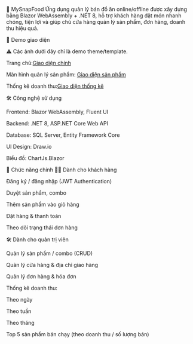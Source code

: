 🍔 MySnapFood 
Ứng dụng quản lý bán đồ ăn online/offline được xây dựng bằng Blazor WebAssembly + .NET 8,
hỗ trợ khách hàng đặt món nhanh chóng, tiện lợi và giúp chủ cửa hàng quản lý sản phẩm, đơn hàng, doanh thu hiệu quả.

📸 Demo giao diện

⚠️ Các ảnh dưới đây chỉ là demo theme/template.

Trang chủ:[Giao diện chính](Giaodien.png)


Màn hình quản lý sản phẩm: [Giao diện sản phẩm](Giaodiensanpham.png)


Thống kê doanh thu:[Giao diện thống kê](Giaodienthongke.png)



🛠️ Công nghệ sử dụng

Frontend: Blazor WebAssembly, Fluent UI

Backend: .NET 8, ASP.NET Core Web API

Database: SQL Server, Entity Framework Core

UI Design: Draw.io

Biểu đồ: ChartJs.Blazor

🚀 Chức năng chính
👨‍🍳 Dành cho khách hàng

Đăng ký / đăng nhập (JWT Authentication)

Duyệt sản phẩm, combo

Thêm sản phẩm vào giỏ hàng

Đặt hàng & thanh toán

Theo dõi trạng thái đơn hàng

🛠️ Dành cho quản trị viên

Quản lý sản phẩm / combo (CRUD)

Quản lý cửa hàng & địa chỉ giao hàng

Quản lý đơn hàng & hóa đơn

Thống kê doanh thu:

Theo ngày

Theo tuần

Theo tháng

Top 5 sản phẩm bán chạy (theo doanh thu / số lượng bán)


